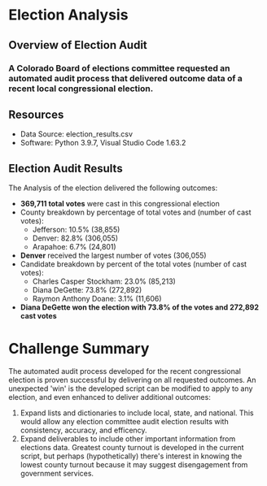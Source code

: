 # Election Analysis  
## Overview of Election Audit
### A Colorado Board of elections committee requested an automated audit process that delivered outcome data of a recent local congressional election.  
## Resources  
* Data Source: election_results.csv
* Software: Python 3.9.7, Visual Studio Code 1.63.2
## Election Audit Results  
The Analysis of the election delivered the following outcomes:  
* **369,711 total votes** were cast in this congressional election
* County breakdown by percentage of total votes and (number of cast votes):
  * Jefferson: 10.5% (38,855)
  * Denver: 82.8% (306,055)
  * Arapahoe: 6.7% (24,801)
* **Denver** received the largest number of votes (306,055)
* Candidate breakdown by percent of the total votes (number of cast votes):
  * Charles Casper Stockham: 23.0% (85,213)
  * Diana DeGette: 73.8% (272,892)
  * Raymon Anthony Doane: 3.1% (11,606)
* **Diana DeGette won the election with 73.8% of the votes and 272,892 cast votes**
# Challenge Summary
The automated audit process developed for the recent congressional election is proven successful by delivering on all requested outcomes. An unexpected 'win' is the developed script can be modified to apply to any election, and even enhanced to deliver additional outcomes:
   1. Expand lists and dictionaries to include local, state, and national.  This would allow any election committee audit election results with consistency, accuracy, and efficency.  
   2. Expand deliverables to include other important information from elections data.  Greatest county turnout is developed in the current script, but perhaps (hypothetically) there's interest in knowing the lowest county turnout because it may suggest disengagement from government services.
